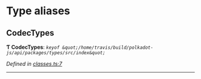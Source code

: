 

# Type aliases

<a id="codectypes"></a>

##  CodecTypes

**Ƭ CodecTypes**: *`keyof &quot;/home/travis/build/polkadot-js/api/packages/types/src/index&quot;`*

*Defined in [classes.ts:7](https://github.com/polkadot-js/api/blob/ebcb795/packages/types/src/classes.ts#L7)*

___

